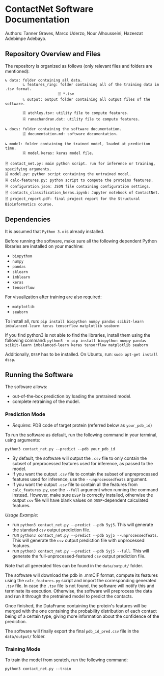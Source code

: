 # ContactNet Software Documentation

Authors: Tanner Graves, Marco Uderzo, Nour Alhousseini, Hazeezat Adebimpe Adebayo.

## Repository Overview and Files

The repository is organized as follows (only relevant files and folders are mentioned):

```
↳ data: folder containing all data.
        ↳ features_ring: folder containing all of the training data in .tsv format.
                        🗎 *.tsv
        ↳ output: output folder containing all output files of the software.

        🗎 atchley.tsv: utility file to compute features.
        🗎 ramachandran.dat: utility file to compute features.

↳ docs: folder containing the software documentation.
        🗎 documentation.md: software documentation.

↳ model: folder containing the trained model, loaded at prediction time.
        🗎 model.keras: keras model file.
      
🗎 contact_net.py: main python script. run for inference or training, specifying arguments.
🗎 model.py: python script containing the untrained model.
🗎 calc-features.py: python script to compute the proteins features.
🗎 configuration.json: JSON file containing configuration settings.
🗎 contacts_classification_keras.ipynb: Jupyter notebook of ContactNet.
🗎 project_report.pdf: final project report for the Structural Bioinformatics course.
```

## Dependencies

It is assumed that `Python 3.x` is already installed.

Before running the software, make sure all the following dependent Python libraries are installed on your machine:

- `biopython`
- `numpy`
- `pandas`
- `sklearn`
- `imblearn`
- `keras`
- `tensorflow`

For visualization after training are also required:

- `matplotlib`
- `seaborn`

To install all, run: `pip install biopython numpy pandas scikit-learn imbalanced-learn keras tensorflow matplotlib seaborn` 

If you find python3 is not able to find the libraries, install them using the following command: `python3 -m pip install biopython numpy pandas scikit-learn imbalanced-learn keras tensorflow matplotlib seaborn`

Additionally, `DSSP` has to be installed. On Ubuntu, run: `sudo apt-get install dssp`.



## Running the Software

The software allows:
- out-of-the-box prediction by loading the pretrained model.
- complete retraining of the model.

### Prediction Mode

- _Requires_: PDB code of target protein (referred below as `your_pdb_id`)
 
To run the software as default, run the following command in your terminal, using arguments:

`python3 contact_net.py --predict --pdb your_pdb_id`

- By default, the software will output the `.csv` file to only contain the subset of preprocessed features used for inference, as passed to the model. 
- If you want the output `.csv` file to contain the subset of unpreprocessed features used for inference, use the `--unprocessedfeats` argument.
- If you want the output `.csv` file to contain all the features from `calc_features.py`, use the `--full` argument when running the command instead. However, make sure `DSSP` is correctly installed, otherwise the output `csv` file will have blank values on `DSSP`-dependent calculated features. 

*Usage Example*: 
- run `python3 contact_net.py --predict --pdb 5yj5`. This will generate the standard `csv` output prediction file.
- run `python3 contact_net.py --predict --pdb 5yj5 --unprocessedfeats`. This will generate the `csv` output prediction file with unprocessed features.
- run `python3 contact_net.py --predict --pdb 5yj5 --full`. This will generate the full-unprocessed-featured `csv` output prediction file.


Note that all generated files can be found in the `data/output/` folder. 

The software will download the pdb in .mmCIF format, compute its features using the `calc_features.py` script and import the corresponding generated `.tsv` file. In case the `.tsv` file is not found, the software will notify this and terminate its execution. Otherwise, the software will preprocess the data and run it through the pretrained model to predict the contacts.

Once finished, the DataFrame containing the protein's features will be merged with the one containing the probability distribution of each contact being of a certain type, giving more information about the confidence of the prediction.

The software will finally export the final `pdb_id_pred.csv` file in the `data/output/` folder. 

### Training Mode

To train the model from scratch, run the following command:

`python3 contact_net.py --train`




